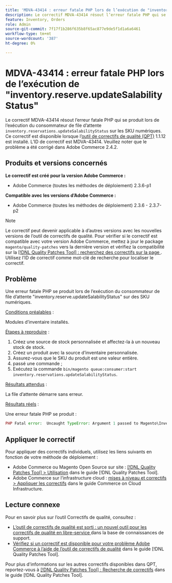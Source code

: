 ```yaml
---
title: 'MDVA-43414 : erreur fatale PHP lors de l’exécution de "inventory.reserve.updateSalabilityStatus"'
description: Le correctif MDVA-43414 résout l’erreur fatale PHP qui se produit lors de l’exécution du consommateur de file d’attente `inventory.reserve.updateSalabilityStatus` sur les SKU numériques. Ce correctif est disponible lorsque l’[outil de correctifs de qualité (QPT)](https://experienceleague.adobe.com/en/docs/commerce-knowledge-base/kb/announcements/commerce-announcements/magento-quality-patches-released-new-tool-to-self-serve-quality-patches) 1.1.12 est installé. L’ID de correctif est MDVA-43414. Veuillez noter que le problème a été corrigé dans Adobe Commerce 2.4.2.
feature: Inventory, Orders
role: Admin
source-git-commit: 7f17f1b286f635b8f65ac877e9de5f1d1a6a6461
workflow-type: tm+mt
source-wordcount: '387'
ht-degree: 0%

---
```


# MDVA-43414 : erreur fatale PHP lors de l’exécution de &quot;inventory.reserve.updateSalabilityStatus&quot;

Le correctif MDVA-43414 résout l’erreur fatale PHP qui se produit lors de l’exécution du consommateur de file d’attente `inventory.reservations.updateSalabilityStatus` sur les SKU numériques. Ce correctif est disponible lorsque l’[outil de correctifs de qualité (QPT)](https://experienceleague.adobe.com/en/docs/commerce-knowledge-base/kb/announcements/commerce-announcements/magento-quality-patches-released-new-tool-to-self-serve-quality-patches) 1.1.12 est installé. L’ID de correctif est MDVA-43414. Veuillez noter que le problème a été corrigé dans Adobe Commerce 2.4.2.

## Produits et versions concernés

**Le correctif est créé pour la version Adobe Commerce :**

* Adobe Commerce (toutes les méthodes de déploiement) 2.3.6-p1

**Compatible avec les versions d’Adobe Commerce :**

* Adobe Commerce (toutes les méthodes de déploiement) 2.3.6 - 2.3.7-p2

>[!NOTE]
>
>Le correctif peut devenir applicable à d’autres versions avec les nouvelles versions de l’outil de correctifs de qualité. Pour vérifier si le correctif est compatible avec votre version Adobe Commerce, mettez à jour le package `magento/quality-patches` vers la dernière version et vérifiez la compatibilité sur la [[!DNL Quality Patches Tool] : recherchez des correctifs sur la page ](https://experienceleague.adobe.com/en/docs/commerce-knowledge-base/kb/announcements/commerce-announcements/magento-quality-patches-released-new-tool-to-self-serve-quality-patches). Utilisez l’ID de correctif comme mot-clé de recherche pour localiser le correctif.

## Problème

Une erreur fatale PHP se produit lors de l’exécution du consommateur de file d’attente &quot;inventory.reserve.updateSalabilityStatus&quot; sur des SKU numériques.

<u>Conditions préalables</u> :

Modules d’inventaire installés.

<u>Étapes à reproduire</u> :

1. Créez une source de stock personnalisée et affectez-la à un nouveau stock de stock.
1. Créez un produit avec la source d’inventaire personnalisée.
1. Assurez-vous que le SKU du produit est une valeur entière.
1. passé une commande ;
1. Exécutez la commande `bin/magento queue:consumer:start inventory.reservations.updateSalabilityStatus`.

<u>Résultats attendus</u> :

La file d’attente démarre sans erreur.

<u>Résultats réels</u> :

Une erreur fatale PHP se produit :

```PHP
PHP Fatal error:  Uncaught TypeError: Argument 1 passed to Magento\InventoryIndexer\Model\Queue\UpdateIndexSalabilityStatus\IndexProcessor::getIndexSalabilityStatus() must be of the type string, int given, called in /vendor/magento/module-inventory-indexer/Model/Queue/UpdateIndexSalabilityStatus/IndexProcessor.php on line 119 and defined in /vendor/magento/module-inventory-indexer/Model/Queue/UpdateIndexSalabilityStatus/IndexProcessor.php:136
```

## Appliquer le correctif

Pour appliquer des correctifs individuels, utilisez les liens suivants en fonction de votre méthode de déploiement :

* Adobe Commerce ou Magento Open Source sur site : [[!DNL Quality Patches Tool] > Utilisation](/help/tools/quality-patches-tool/usage.md) dans le guide [!DNL Quality Patches Tool].
* Adobe Commerce sur l’infrastructure cloud : [mises à niveau et correctifs > Appliquer les correctifs](https://experienceleague.adobe.com/docs/commerce-cloud-service/user-guide/develop/upgrade/apply-patches.html) dans le guide Commerce on Cloud Infrastructure.

## Lecture connexe

Pour en savoir plus sur l’outil Correctifs de qualité, consultez :

* [ L’outil de correctifs de qualité est sorti : un nouvel outil pour les correctifs de qualité en libre-service ](https://experienceleague.adobe.com/en/docs/commerce-knowledge-base/kb/announcements/commerce-announcements/magento-quality-patches-released-new-tool-to-self-serve-quality-patches) dans la base de connaissances de support.
* [Vérifiez si un correctif est disponible pour votre problème Adobe Commerce à l’aide de l’outil de correctifs de qualité](/help/tools/quality-patches-tool/patches-available-in-qpt/check-patch-for-magento-issue-with-magento-quality-patches.md) dans le guide [!DNL Quality Patches Tool].

Pour plus d&#39;informations sur les autres correctifs disponibles dans QPT, reportez-vous à [[!DNL Quality Patches Tool] : Recherche de correctifs](https://experienceleague.adobe.com/tools/commerce-quality-patches/index.html) dans le guide [!DNL Quality Patches Tool].
